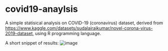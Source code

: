 # covid19-anaylsis

A simple statisical analysis on COVID-19 (coronavirus) dataset, derived from https://www.kaggle.com/datasets/sudalairajkumar/novel-corona-virus-2019-dataset, using R programming language.

A short snippet of results: ![image](https://github.com/yulin2703/covid19-anaylsis/assets/118993869/823bf6ee-fe3c-4a97-b21a-d08caffb2480)

